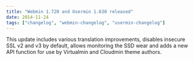 ```yaml
---
title: "Webmin 1.720 and Usermin 1.630 released"
date: 2014-11-24
tags: ["changelog", "webmin-changelog", "usermin-changelog"]
---
```


This update includes various translation improvements, disables insecure SSL v2 and v3 by default, allows monitoring the SSD wear and adds a new API function for use by Virtualmin and Cloudmin theme authors.
